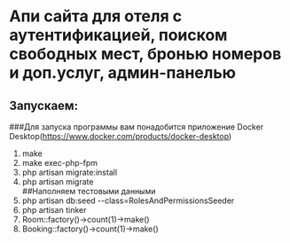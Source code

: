 # Апи сайта для отеля с аутентификацией, поиском свободных мест, бронью номеров и доп.услуг, админ-панелью
## Запускаем:
###Для запуска программы вам понадобится приложение Docker Desktop(https://www.docker.com/products/docker-desktop)

1. make
2. make exec-php-fpm
3. php artisan migrate:install
4. php artisan migrate <br>
   ##Наполняем тестовыми данными
1. php artisan db:seed --class=RolesAndPermissionsSeeder
2. php artisan tinker
3. Room::factory()->count(1)->make()
4. Booking::factory()->count(1)->make()
